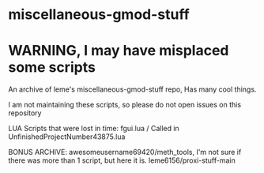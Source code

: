# miscellaneous-gmod-stuff
# WARNING, I may have misplaced some scripts

An archive of leme's miscellaneous-gmod-stuff repo, Has many cool things.

I am not maintaining these scripts, so please do not open issues on this repository

LUA Scripts that were lost in time:
fgui.lua / Called in UnfinishedProjectNumber43875.lua

BONUS ARCHIVE:
awesomeusername69420/meth_tools, I'm not sure if there was more than 1 script, but here it is.
leme6156/proxi-stuff-main
